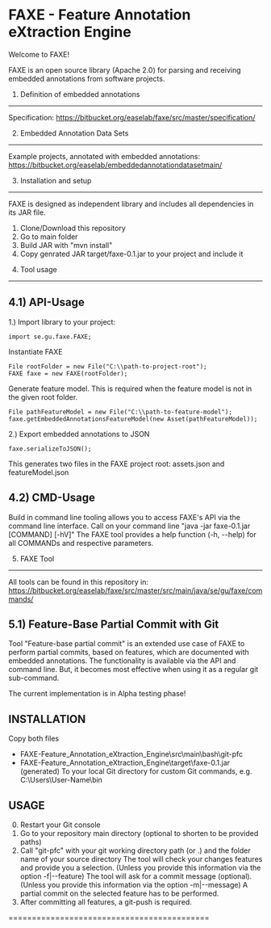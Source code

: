FAXE - Feature Annotation eXtraction Engine
===========================================
Welcome to FAXE!

FAXE is an open source library (Apache 2.0) for parsing and receiving embedded annotations from software projects.


1) Definition of embedded annotations
-------------------------------------------
Specification:	https://bitbucket.org/easelab/faxe/src/master/specification/

2) Embedded Annotation Data Sets
-------------------------------------------
Example projects, annotated with embedded annotations: 
https://bitbucket.org/easelab/embeddedannotationdatasetmain/

3) Installation and setup
-------------------------------------------
FAXE is designed as independent library and includes all dependencies in its JAR file.
1. Clone/Download this repository
2. Go to main folder 
3. Build JAR with "mvn install"
4. Copy genrated JAR target/faxe-0.1.jar to your project and include it

4) Tool usage
-------------------------------------------
4.1) API-Usage
-------------------------------------------
1.) Import library to your project:

    import se.gu.faxe.FAXE;

Instantiate FAXE 

    File rootFolder = new File("C:\\path-to-project-root");
    FAXE faxe = new FAXE(rootFolder);

Generate feature model. This is required when the feature model is not in the given root folder.

    File pathFeatureModel = new File("C:\\path-to-feature-model");
    faxe.getEmbeddedAnnotationsFeatureModel(new Asset(pathFeatureModel));

2.) Export embedded annotations to JSON

    faxe.serializeToJSON();

This generates two files in the FAXE project root: assets.json and featureModel.json

4.2) CMD-Usage
-------------------------------------------
Build in command line tooling allows you to access FAXE's API via the command line interface.
Call on your command line "java -jar faxe-0.1.jar [COMMAND] [-hV]"
The FAXE tool provides a help function (-h, --help) for all COMMANDs and respective parameters.


5) FAXE Tool
-------------------------------------------
All tools can be found in this repository in:	https://bitbucket.org/easelab/faxe/src/master/src/main/java/se/gu/faxe/commands/

5.1)  Feature-Base Partial Commit with Git
-------------------------------------------
Tool "Feature-base partial commit" is an extended use case of FAXE to perform partial commits, based on features, 
which are documented with embedded annotations. The functionality is available via the API and command line. But, 
it becomes most effective when using it as a regular git sub-command.

The current implementation is in Alpha testing phase!

INSTALLATION
------------
Copy both files
- FAXE-Feature_Annotation_eXtraction_Engine\src\main\bash\git-pfc
- FAXE-Feature_Annotation_eXtraction_Engine\target\faxe-0.1.jar (generated)
To your local Git directory for custom Git commands, e.g. C:\Users\User-Name\bin

USAGE
------------
0) Restart your Git console
1) Go to your repository main directory (optional to shorten to be provided paths)
2) Call "git-pfc" with your git working directory path (or .) and the folder name of your source directory
   The tool will check your changes features and provide you a selection. (Unless you provide this information via the option -f|--feature)
   The tool will ask for a commit message (optional). (Unless you provide this information via the option -m|--message)
   A partial commit on the selected feature has to be performed.
3) After committing all features, a git-push is required.

===========================================
